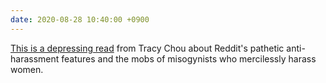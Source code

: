 ```yaml
---
date: 2020-08-28 10:40:00 +0900
---
```


[This is a depressing read](https://triketora.com/2020/08/27/ask-me-anything-about-reddits-cesspit-of-toxicity/) from Tracy Chou about Reddit's pathetic anti-harassment features and the mobs of misogynists who mercilessly harass women.
